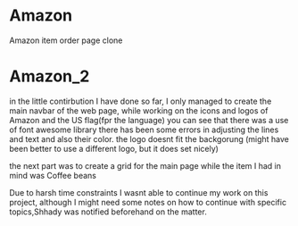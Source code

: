 # Amazon
Amazon item order page clone
# Amazon_2
in the little contirbution I have done so far, I only managed to create the main navbar of the web page, while working on the icons and logos of Amazon and the US flag(fpr the language)
you can see that there was a use of font awesome library
there has been some errors in adjusting the lines and text and also their color.
the logo doesnt fit the backgorung (might have been better to use a different logo, but it does set nicely)

the next part was to create a grid for the main page while the item I had in mind was Coffee beans

Due to harsh time constraints I wasnt able to continue my work on this project, although I might need some notes on how to continue with specific topics,Shhady was notified beforehand on the matter.